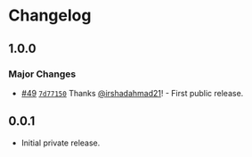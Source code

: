 # Changelog

## 1.0.0

### Major Changes

- [#49](https://github.com/wpsocio/wp-projects/pull/49) [`7d77150`](https://github.com/wpsocio/wp-projects/commit/7d771509c28c42b4d3e87491bbf2fd6b7ae4e8af) Thanks [@irshadahmad21](https://github.com/irshadahmad21)! - First public release.

## 0.0.1

- Initial private release.
